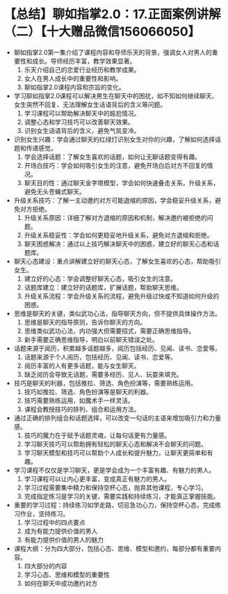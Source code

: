 # 【总结】聊如指掌2.0：17.正面案例讲解（二）【十大赠品微信156066050】

-   聊如指掌2.0第一集介绍了课程内容和导师乐天的背景，强调女人对男人的重要性和成长。导师经历丰富，教学效果显著。
    1.  乐天介绍自己的恋爱行业经历和教学成果。
    2.  女人在男人成长中的重要性和影响。
    3.  聊如指掌2.0课程内容和宗旨的变化。
-   学习聊如指掌2.0课程可以解决男生在聊天中的困扰，如不知如何继续聊天、女生突然不回复、无法理解女生话语背后的含义等问题。
    1.  学习课程可以帮助解决聊天中的尴尬情况。
    2.  调整心态和学习技巧可以改善聊天效果。
    3.  识别女生话语背后的含义，避免气氛变冷。
-   识别女生兴趣：学会通过聊天的红绿灯识别女生对你的兴趣，了解如何选择话题和传递感觉。
    1.  学会选择话题：了解女生喜欢的话题，如何让无聊话题变得有趣。
    2.  开场白技巧：学会如何吸引女生的注意，避免开场白后对方不回复的情况。
    3.  聊天目的性：通过聊天金字塔模型，学会如何快速叠击关系，升级关系，避免无头苍蝇式聊天。
-   升级关系技巧：了解一主动邀约对方可能退缩的原因，学会稳妥升级关系，避免对方拒绝。
    1.  升级关系原因：详细了解对方退缩的原因和机制，解决邀约被拒绝的问题。
    2.  升级关系稳妥性：学会如何更稳妥地升级关系，避免对方退缩和拒绝。
    3.  聊天困惑解决：通过以上技巧解决聊天中的困惑，建立好的聊天心态和话题库。
-   聊天心态建设：重点讲解建立好的聊天心态，了解女生喜欢的心态，帮助吸引女生。
    1.  建立好的心态：学会调整好聊天心态，吸引女生的注意。
    2.  话题库建立：建立好的话题库，扩展话题，帮助聊天思维。
    3.  升级关系流程：学会升级关系的流程，避免升级过快或不知道如何升级的困惑。
-   思维是聊天的关键，类似武功心法，指导聊天方向，但不提供具体操作方法。
    1.  思维是聊天的指导原则，告诉你聊天的方向。
    2.  思维类似武功心法，内功强大但需要招式，需要正确思维指导。
    3.  新手需要正确思维指导，明白以前聊天错误之处。
-   话题来源于阅历，积累越多话题越多，阅历包括经历、见闻、读书、恋爱等。
    1.  话题来源于个人阅历，包括经历、见闻、读书、恋爱等。
    2.  阅历丰富的人有更多话题，能与女生聊天。
    3.  缺乏阅历会导致无话题，需要多经历、见人、玩耍来填充。
-   技巧是聊天的利器，包括推拉、筛选、角色扮演等，需要熟练运用。
    1.  技巧如推拉、筛选、角色扮演等是聊天的利器。
    2.  技巧需要熟练运用，如魔术手一样灵活。
    3.  课程会教授技巧的排列、组合和运用方法。
-   通过正确的排列组合和话题选择，可以改变一句话的主语来增加吸引力和力量感。
    1.  技巧的魔力在于赋予话题灵魂，让每句话更有力量感。
    2.  学习聊天技巧可以帮助拥有轻松的聊天心态和解决不会聊天的问题。
    3.  学习聊天模型和技巧可以帮助个人成长和提升魅力，让聊天更简单和有趣。
-   学习课程不仅仅是学习聊天，更是学会成为一个丰富有趣、有魅力的男人。
    1.  学习课程可以让内心更丰富，变成真正有魅力的男人。
    2.  学习过程需要集中精力和保持空杯心态，抛弃其他课程，专心学习。
    3.  完成指定练习是学习的关键，需要实践和持续练习，才能真正掌握技能。
-   重要的学习过程：持续练习如学走路，切忌急功心力，保持空杯心态，完成练习作业，坚持练习。
    1.  学习过程中的四点要点
    2.  成为有能力提供价值的男人
    3.  有能力提供价值的男人的魅力
-   课程大纲：分为四大部分，包括心态、思维、模型和邀约，每部分都有重要内容。
    1.  四大部分的内容
    2.  学习心态、思维和模型的重要性
    3.  如何在聊天中成功邀约对方